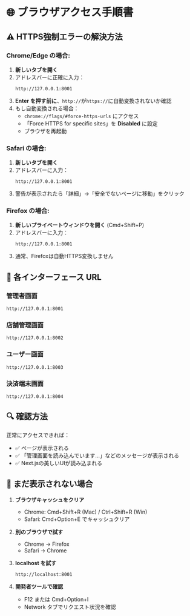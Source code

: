 # 🌐 ブラウザアクセス手順書

## ⚠️ HTTPS強制エラーの解決方法

### **Chrome/Edge の場合:**

1. **新しいタブを開く**
2. アドレスバーに正確に入力：
   ```
   http://127.0.0.1:8001
   ```
3. **Enter を押す前に**、`http://`が`https://`に自動変換されないか確認
4. もし自動変換される場合：
   - `chrome://flags/#force-https-urls` にアクセス
   - 「Force HTTPS for specific sites」を **Disabled** に設定
   - ブラウザを再起動

### **Safari の場合:**

1. **新しいタブを開く**
2. アドレスバーに入力：
   ```
   http://127.0.0.1:8001
   ```
3. 警告が表示されたら「詳細」→「安全でないページに移動」をクリック

### **Firefox の場合:**

1. **新しいプライベートウィンドウを開く** (Cmd+Shift+P)
2. アドレスバーに入力：
   ```
   http://127.0.0.1:8001
   ```
3. 通常、Firefoxは自動HTTPS変換しません

## 🎯 **各インターフェース URL**

### 管理者画面
```
http://127.0.0.1:8001
```

### 店舗管理画面  
```
http://127.0.0.1:8002
```

### ユーザー画面
```
http://127.0.0.1:8003
```

### 決済端末画面
```
http://127.0.0.1:8004
```

## 🔍 **確認方法**

正常にアクセスできれば：
- ✅ ページが表示される
- ✅ 「管理画面を読み込んでいます...」などのメッセージが表示される
- ✅ Next.jsの美しいUIが読み込まれる

## 🚨 **まだ表示されない場合**

1. **ブラウザキャッシュをクリア**
   - Chrome: Cmd+Shift+R (Mac) / Ctrl+Shift+R (Win)
   - Safari: Cmd+Option+E でキャッシュクリア

2. **別のブラウザで試す**
   - Chrome → Firefox
   - Safari → Chrome

3. **localhost を試す**
   ```
   http://localhost:8001
   ```

4. **開発者ツールで確認**
   - F12 または Cmd+Option+I
   - Network タブでリクエスト状況を確認